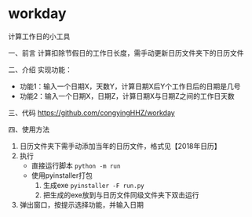 # workday
计算工作日的小工具

一、前言
计算扣除节假日的工作日长度，需手动更新日历文件夹下的日历文件

二、介绍
实现功能：
 - 功能1：输入一个日期X，天数Y，计算日期X后Y个工作日后的日期是几号
 - 功能2：输入一个日期X，日期Z，计算日期X与日期Z之间的工作日天数

三、代码
https://github.com/congyingHHZ/workday

四、使用方法
  
1. 日历文件夹下需手动添加当年的日历文件，格式见【2018年日历】
2. 执行 
   - 直接运行脚本 `python -m run`
   - 使用pyinstaller打包 
       1. 生成exe `pyinstaller -F run.py`
       2. 把生成的exe放到与日历文件同级文件夹下双击运行
3. 弹出窗口，按提示选择功能，并输入日期
